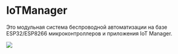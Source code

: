 # IoTManager
Это модульная система беспроводной автоматизации на базе ESP32/ESP8266 микроконтроллеров и приложения IoT Manager.

![](https://github.com/IoTManagerProject/IoTManager/blob/beta/doc/pictures/007%20iot%20manager.jpg)

